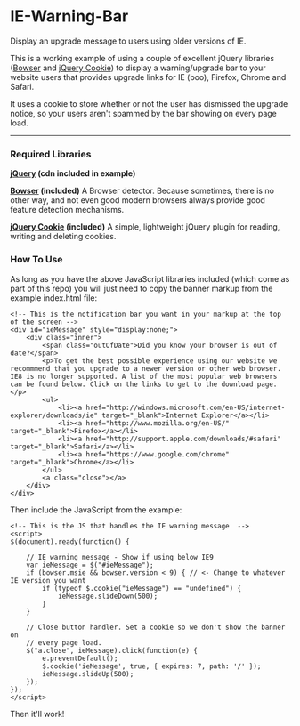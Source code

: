 IE-Warning-Bar
==============

Display an upgrade message to users using older versions of IE. 

This is a working example of using a couple of excellent jQuery libraries ([Bowser](https://github.com/ded/bowser) and [jQuery Cookie](https://github.com/carhartl/jquery-cookie)) to display a warning/upgrade bar to your website users that provides upgrade links for IE (boo), Firefox, Chrome and Safari.

It uses a cookie to store whether or not the user has dismissed the upgrade notice, so your users aren't spammed by the bar showing on every page load.

* * *

### Required Libraries

**[jQuery](http://jquery.com/) (cdn included in example)**

**[Bowser](https://github.com/ded/bowser) (included)**
A Browser detector. Because sometimes, there is no other way, and not even good modern browsers always provide good feature detection mechanisms.

**[jQuery Cookie](https://github.com/carhartl/jquery-cookie) (included)**
A simple, lightweight jQuery plugin for reading, writing and deleting cookies.

### How To Use
As long as you have the above JavaScript libraries included (which come as part of this repo) you will just need to copy the banner markup from the example index.html file: 

```
<!-- This is the notification bar you want in your markup at the top of the screen -->
<div id="ieMessage" style="display:none;">
    <div class="inner">
        <span class="outOfDate">Did you know your browser is out of date?</span>
        <p>To get the best possible experience using our website we recommmend that you upgrade to a newer version or other web browser. IE8 is no longer supported. A list of the most popular web browsers can be found below. Click on the links to get to the download page.</p>
        <ul>
            <li><a href="http://windows.microsoft.com/en-US/internet-explorer/downloads/ie" target="_blank">Internet Explorer</a></li>
            <li><a href="http://www.mozilla.org/en-US/" target="_blank">Firefox</a></li>
            <li><a href="http://support.apple.com/downloads/#safari" target="_blank">Safari</a></li>
            <li><a href="https://www.google.com/chrome" target="_blank">Chrome</a></li>
        </ul>
        <a class="close"></a>
    </div>
</div>
```

Then include the JavaScript from the example: 

```
<!-- This is the JS that handles the IE warning message  -->
<script>
$(document).ready(function() {

    // IE warning message - Show if using below IE9
    var ieMessage = $("#ieMessage");
    if (bowser.msie && bowser.version < 9) { // <- Change to whatever IE version you want
        if (typeof $.cookie("ieMessage") == "undefined") {
            ieMessage.slideDown(500);
        }
    }

    // Close button handler. Set a cookie so we don't show the banner on 
    // every page load.
    $("a.close", ieMessage).click(function(e) {
        e.preventDefault();
        $.cookie('ieMessage', true, { expires: 7, path: '/' });
        ieMessage.slideUp(500);
    });
});
</script>
```

Then it'll work!
